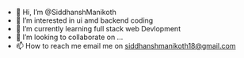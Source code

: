 - 👋 Hi, I’m @SiddhanshManikoth
- 👀 I’m interested in ui amd backend coding
- 🌱 I’m currently learning full stack web Devlopment
- 💞️ I’m looking to collaborate on ...
- 📫 How to reach me email me on siddhanshmanikoth18@gmail.com

<!---
SiddhanshManikoth/SiddhanshManikoth is a ✨ special ✨ repository because its `README.md` (this file) appears on your GitHub profile.
You can click the Preview link to take a look at your changes.
--->
